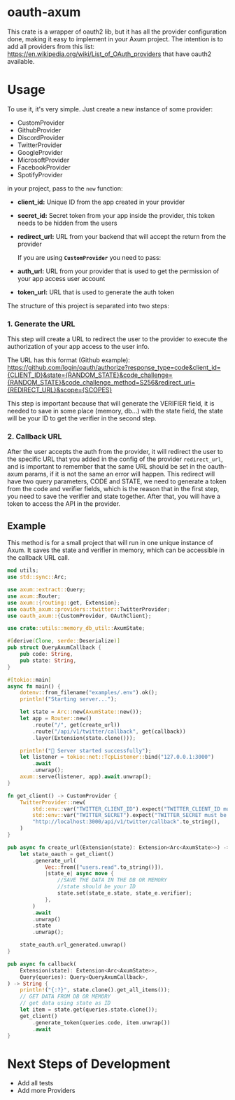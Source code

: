 # oauth-axum

This crate is a wrapper of oauth2 lib, but it has all the provider configuration done, making it easy to implement in your Axum project.
The intention is to add all providers from this list: https://en.wikipedia.org/wiki/List_of_OAuth_providers that have oauth2 available.

# Usage

To use it, it's very simple. Just create a new instance of some provider:

- CustomProvider
- GithubProvider
- DiscordProvider
- TwitterProvider
- GoogleProvider
- MicrosoftProvider
- FacebookProvider
- SpotifyProvider

in your project, pass to the `new` function:

- **client_id:** Unique ID from the app created in your provider
- **secret_id:** Secret token from your app inside the provider, this token needs to be hidden from the users
- **redirect_url:** URL from your backend that will accept the return from the provider

  If you are using **`CustomProvider`** you need to pass:

- **auth_url:** URL from your provider that is used to get the permission of your app access user account
- **token_url:** URL that is used to generate the auth token

The structure of this project is separated into two steps:

### 1. Generate the URL

This step will create a URL to redirect the user to the provider to execute the authorization of your app access to the user info.

The URL has this format (Github example): https://github.com/login/oauth/authorize?response_type=code&client_id={CLIENT_ID}&state={RANDOM_STATE}&code_challenge={RANDOM_STATE}&code_challenge_method=S256&redirect_uri={REDIRECT_URL}&scope={SCOPES}

This step is important because that will generate the VERIFIER field, it is needed to save in some place (memory, db...) with the state field, the state will be your ID to get the verifier in the second step.

### 2. Callback URL

After the user accepts the auth from the provider, it will redirect the user to the specific URL that you added in the config of the provider `redirect_url`, and is important to remember that the same URL should be set in the oauth-axum params, if it is not the same an error will happen.
This redirect will have two query parameters, CODE and STATE, we need to generate a token from the code and verifier fields, which is the reason that in the first step, you need to save the verifier and state together.
After that, you will have a token to access the API in the provider.

## Example

This method is for a small project that will run in one unique instance of Axum. It saves the state and verifier in memory, which can be accessible in the callback URL call.

```rust
mod utils;
use std::sync::Arc;

use axum::extract::Query;
use axum::Router;
use axum::{routing::get, Extension};
use oauth_axum::providers::twitter::TwitterProvider;
use oauth_axum::{CustomProvider, OAuthClient};

use crate::utils::memory_db_util::AxumState;

#[derive(Clone, serde::Deserialize)]
pub struct QueryAxumCallback {
    pub code: String,
    pub state: String,
}

#[tokio::main]
async fn main() {
    dotenv::from_filename("examples/.env").ok();
    println!("Starting server...");

    let state = Arc::new(AxumState::new());
    let app = Router::new()
        .route("/", get(create_url))
        .route("/api/v1/twitter/callback", get(callback))
        .layer(Extension(state.clone()));

    println!("🚀 Server started successfully");
    let listener = tokio::net::TcpListener::bind("127.0.0.1:3000")
        .await
        .unwrap();
    axum::serve(listener, app).await.unwrap();
}

fn get_client() -> CustomProvider {
    TwitterProvider::new(
        std::env::var("TWITTER_CLIENT_ID").expect("TWITTER_CLIENT_ID must be set"),
        std::env::var("TWITTER_SECRET").expect("TWITTER_SECRET must be set"),
        "http://localhost:3000/api/v1/twitter/callback".to_string(),
    )
}

pub async fn create_url(Extension(state): Extension<Arc<AxumState>>) -> String {
    let state_oauth = get_client()
        .generate_url(
            Vec::from(["users.read".to_string()]),
            |state_e| async move {
                //SAVE THE DATA IN THE DB OR MEMORY
                //state should be your ID
                state.set(state_e.state, state_e.verifier);
            },
        )
        .await
        .unwrap()
        .state
        .unwrap();

    state_oauth.url_generated.unwrap()
}

pub async fn callback(
    Extension(state): Extension<Arc<AxumState>>,
    Query(queries): Query<QueryAxumCallback>,
) -> String {
    println!("{:?}", state.clone().get_all_items());
    // GET DATA FROM DB OR MEMORY
    // get data using state as ID
    let item = state.get(queries.state.clone());
    get_client()
        .generate_token(queries.code, item.unwrap())
        .await
}
```

# Next Steps of Development

- Add all tests
- Add more Providers
